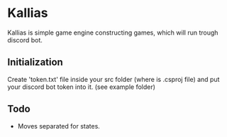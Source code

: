 # Kallias

Kallias is simple game engine constructing games, which will run trough discord bot.


## Initialization

Create 'token.txt' file inside your src folder (where is .csproj file) and put your
discord bot token into it. (see example folder)


## Todo
  * Moves separated for states.